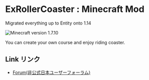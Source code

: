 # ExRollerCoaster : Minecraft Mod

Migrated everything up to Entity onto 1.14

![Minecraft version 1.7.10](https://img.shields.io/badge/mc%20version-1.7.10-brightgreen.svg)

You can create your own course and enjoy riding coaster.

## Link リンク

- [Forum(非公式日本ユーザーフォーラム)](http://forum.minecraftuser.jp/viewtopic.php?f=13&t=28387)
